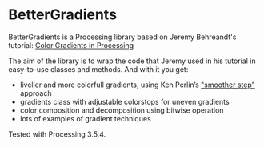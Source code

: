 # BetterGradients

BetterGradients is a Processing library based on Jeremy Behreandt's tutorial: [Color Gradients in Processing](https://medium.com/@behreajj/color-gradients-in-processing-v-2-0-e5c0b87cdfd2)

The aim of the library is to wrap the code that Jeremy used in his tutorial in easy-to-use classes and methods. And with it you get:
- livelier and more colorfull gradients, using Ken Perlin’s ["smoother step"](https://en.wikipedia.org/wiki/Smoothstep) approach
- gradients class with adjustable colorstops for uneven gradients
- color composition and decomposition using bitwise operation
- lots of examples of gradient techniques 

Tested with Processing 3.5.4.
